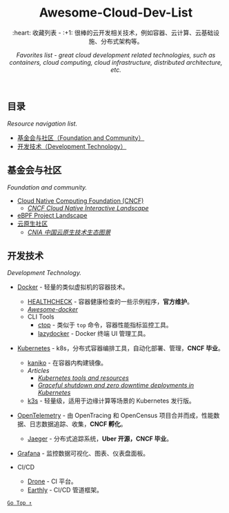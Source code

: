<div align="center">
  <h1>Awesome-Cloud-Dev-List</h1>

  <p>:heart: 收藏列表 - :+1: 很棒的云开发相关技术，例如容器、云计算、云基础设施、分布式架构等。</p>
  <p><i>Favorites list - great cloud development related technologies, such as containers, cloud computing, cloud infrastructure, distributed architecture, etc.</i></p>
</div>

<br />

## 目录

*Resource navigation list.*

- [基金会与社区（Foundation and Community）](#基金会与社区)
- [开发技术（Development Technology）](#开发技术)

## 基金会与社区

*Foundation and community.*

- [Cloud Native Computing Foundation (CNCF)](https://www.cncf.io/)
  - [*CNCF Cloud Native Interactive Landscape*](https://landscape.cncf.io/)
- [eBPF Project Landscape](https://ebpf.io/applications/)
- [云原生社区](https://cloudnative.to/)
  - [*CNIA 中国云原生技术生态图景*](https://landscape.opensourcecloud.cn/)

## 开发技术

*Development Technology.*

- [Docker](https://www.docker.com/) - 轻量的类似虚拟机的容器技术。
  - [HEALTHCHECK](https://github.com/docker-library/healthcheck) - 容器健康检查的一些示例程序，**官方维护**。
  - [*Awesome-docker*](https://awesome-docker.netlify.app/)
  - CLI Tools
    - [ctop](https://ctop.sh/) - 类似于 `top` 命令，容器性能指标监控工具。
    - [lazydocker](https://github.com/jesseduffield/lazydocker) - Docker 终端 UI 管理工具。

- [Kubernetes](https://kubernetes.io/) - k8s，分布式容器编排工具，自动化部署、管理，**CNCF 毕业**。
  - [kaniko](https://github.com/GoogleContainerTools/kaniko) - 在容器内构建镜像。
  - *Articles*
    - [*Kubernetes tools and resources*](https://learnk8s.io/kubernetes-resources) 
    - [*Graceful shutdown and zero downtime deployments in Kubernetes*](https://learnk8s.io/graceful-shutdown)
  - [k3s](https://k3s.io/) - 轻量级，适用于边缘计算等场景的 Kubernetes 发行版。

- [OpenTelemetry](https://opentelemetry.io/) - 由 OpenTracing 和 OpenCensus 项目合并而成，性能数据、日志数据追踪、收集，**CNCF 孵化**。
  - [Jaeger](https://www.jaegertracing.io/) - 分布式追踪系统，**Uber 开源，CNCF 毕业**。

- [Grafana](https://grafana.com/oss/grafana/) - 监控数据可视化、图表、仪表盘面板。

- CI/CD
  - [Drone](https://www.drone.io/) -  CI 平台。
  - [Earthly](https://earthly.dev/) - CI/CD 管道框架。

[`Go Top ↑`](#awesome-cloud-dev-list)
